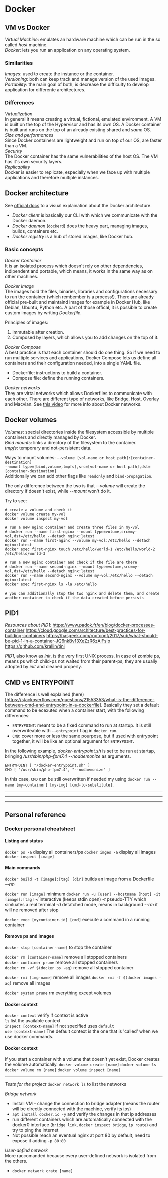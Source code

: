 # Docker
## VM vs Docker
_Virtual Machine_: emulates an hardware machine which can be run in the so called _host_ machine.  
_Docker_: lets you run an application on any operating system.

### Similarities
_Images_: used to create the instance or the container.  
_Versioning_: both can keep track and manage version of the used images.  
_Portability_: the main goal of both, is decrease the difficulty to develop application for differente architectures.  

### Differences
_Virtualization_  
In general it means creating a virtual, fictional, emulated environment. A VM is built on the top of the Hypervisor and has its own OS. A Docker container is built and runs on the top of an already existing shared and _*same*_ OS.  
_Size and performances_  
Since Docker containers are lightweight and run on top of our OS, are faster than a VM.  
_Security_  
The Docker container has the same vulnerabilities of the host OS. The VM has it's own security layers.  
_Replicability_  
Docker is easier to replicate, especially when we face up with multiple applications and therefore multiple instances.

## Docker architecture
See [official docs](https://docs.docker.com/get-started/overview/#docker-architecture) to a visual explaination about the Docker architecture.  
- _Docker client_ is basically our CLI with which we communicate with the Docker daemon.  
- _Docker daemon_ (`dockerd`) does the heavy part, managing images, builds, containers etc.  
- _Docker registry_ is a hub of stored images, like Docker hub.

### Basic concepts
_Docker Container_  
It is an isolated process which doesn't rely on other dependencies, indipendent and portable, which means, it works in the same way as on other machines.

_Docker Image_  
The images hold the files, binaries, libraries and configurations necessary to run the container (which rembember is a process!). There are already official pre-built and maintaind images for example in Docker Hub, like Debian, Ubuntu, Python etc. A part of those offical, it is possible to create custom images by writing _Dockerfile_.  

Principles of images:  
1) Immutable after creation.
2) Composed by layers, which allows you to add changes on the top of it.

_Docker Compose_  
A best practice is that each container should do one thing. So if we need to run multiple services and applications, Docker Compose lets us define all containers and their configuration needed, into a single YAML file.  
- Dockerfile: instructions to build a container.
- Compose file: define the running containers.  

_Docker networks_  
They are virtal networks which allows Dockerfiles to communicate with each other. There are different type of networks, like Bridge, Host, Overlay and Macvlan. See [this video](https://www.youtube.com/watch?v=bKFMS5C4CG0) for more info about Docker networks.  

## Docker volumes
_Volumes_: special directories inside the filesystem accessible by multiple containers and directly managed by Docker.  
_Bind mounts_: links a directory of the filesystem to the container.  
_tmpfs_: temporary and not-persistent data.

Ways to mount volumes:
`--volume [vol-name or host path]:[container-destination]`  
`--mount type=[bind,volume,tmpfs],src=[vol-name or host path],dst=[container-destination]`  
Additionally we can add other flags like `readonly` and `bind-propagation`.  

The only difference between the two is that _--volume_ will create the directory if doesn't exist, while _--mount_ won't do it.

Try to see:
```docker
# create a volume and check it
docker volume create my-vol
docker volume inspect my-vol

# run a new nginx container and create three files in my-vol
# docker run --name first-nginx --mount type=volume,src=my-vol,dst=/etc/hello --detach nginx:latest
docker run --name first-nginx --volume my-vol:/etc/hello --detach nginx:latest
docker exec first-nginx touch /etc/hello/world-1 /etc/hello/world-2 /etc/hello/world-3

# run a new nginx container and check if the file are there
# docker run --name second-nginx --mount type=volume,src=my-vol,dst=/etc/hello --detach nginx:latest
docker run --name second-nginx --volume my-vol:/etc/hello --detach nginx:latest
docker exec first-nginx ls -la /etc/hello

# you can additionally stop the two nginx and delete them, and create another container to check if the data created before persists
```

## PID1
*Resources about PID1*:
https://www.padok.fr/en/blog/docker-processes-container
https://cloud.google.com/architecture/best-practices-for-building-containers
https://hasgeek.com/rootconf/2017/sub/what-should-be-pid-1-in-a-container-JQ6nkBv13XeZzR6zAiFsip
https://github.com/krallin/tini

*PID1*, also know as *init*, is the very first UNIX process. In case of zombie ps, means ps which child-ps not waited from their parent-ps, they are usually adopted by _init_ and cleaned properly. 

## CMD vs ENTRYPOINT
The difference is well explained (here)[https://stackoverflow.com/questions/21553353/what-is-the-difference-between-cmd-and-entrypoint-in-a-dockerfile]. Basically they set a default command to be ecexuted when a container start, with the following differences:
- `ENTRYPOINT`: meant to be a fixed command to run at startup. It is still overwriteable with `--entrypoint` flag in `docker run`.
- `CMD`: cover more or less the same pourpose, but if used with entrypoint together, it will be like an optional argument for `ENTRYPOINT`.  

In the following example, _docker-entrypoint.sh_ is set to be run at startap, bringing _/usr/sbin/php-fpm7.4 --nodaemonize_ as arguments.
```docker
ENTRYPOINT [ "/docker-entrypoint.sh" ]
CMD [ "/usr/sbin/php-fpm7.4", "--nodaemonize" ]
```
In this case, `CMD` can be still overwritten if needed my using `docker run --name [my-container] [my-img] [cmd-to-substitute]`.
___
___
___
## Personal reference
### Docker personal cheatsheet

#### Listing and status
`docker ps -a` display all containers/ps
`docker imges -a` display all images
`docker inspect [image]`

#### Main commands
`docker build -t [image]:[tag] [dir]` builds an image from a Dockerfile  
_--rm_ 

`docker run [image]` minimum
`docker run -u [user] --hostname [host] -it [image]:[tag]`
_-i_ interactive (keeps stdin open)
_-t_ pseudo-TTY which simluates a real terminal
_-d_ detatched mode, means in background
_--rm_ it will ne removed after stop

`docker exec [mycontainer-id] [cmd]` execute a command in a running container

#### Remove ps and images
`docker stop [container-name]` to stop the container

`docker rm [container-name]` remove all stopped containers  
`docker container prune` remove all stopped containers  
`docker rm -vf $(docker ps -aq)` remove all stopped container  

`docker rmi [img-name]` remove all images
`docker rmi -f $(docker images -aq)` remove all images

`docker system prune` rm everything except volumes

#### Docker context
`docker context` verify if context is active  
`ls` list the available context  
`inspect [context-name]` if not specified uses `default`  
`use [context-name]` 
The default context is the one that is 'called' when we use docker commands.

#### Docker context
If you start a container with a volume that doesn't yet exist, Docker creates the volume automatically.
`docker volume create [name]`
`docker volume ls`
`docker volume rm [name]`
`docker volume inspect [name]`

____________________________________________________________________________________
_Tests for the project_
`docker network ls` to list the networks

*Bridge network* 
- Install VM - change the connection to bridge adapter (means the router will be directly connected with the machine, verify its ips)  
- `apt install docker.io -y` and verify the changes in that ip addresses
- run different containers which are automatically connected with the docker0 interface (`bridge link`, `docker inspect bridge`, `ip route`) and try to ping the internet
- Not possible reach an eventual nginx at port 80 by default, need to expose it adding `-p 80:80`  

*User-defind network*  
More raccomanded because every user-defined network is isolated from the others.
- `docker network crate [name]` 
